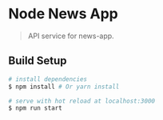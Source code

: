 # Node News App 

> API service for news-app.

## Build Setup

``` bash
# install dependencies
$ npm install # Or yarn install

# serve with hot reload at localhost:3000
$ npm run start

```

